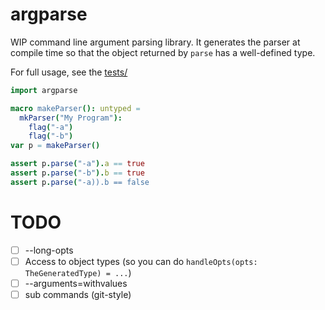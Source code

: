 # argparse

WIP command line argument parsing library.  It generates the parser at compile time so that the object returned by `parse` has a well-defined type.

For full usage, see the [tests/](./tests/)

```nim
import argparse

macro makeParser(): untyped =
  mkParser("My Program"):
    flag("-a")
    flag("-b")
var p = makeParser()

assert p.parse("-a").a == true
assert p.parse("-b").b == true
assert p.parse("-a)).b == false
```


# TODO

- [ ] --long-opts
- [ ] Access to object types (so you can do `handleOpts(opts: TheGeneratedType) = ...`)
- [ ] --arguments=withvalues
- [ ] sub commands (git-style)
